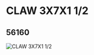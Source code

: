 # CLAW 3X7X1 1/2
## 56160
![CLAW 3X7X1 1/2](https://lc-www-live-s.legocdn.com/media/bricks/5/2/4494055.jpg)